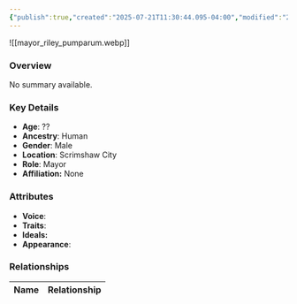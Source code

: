 ```yaml
---
{"publish":true,"created":"2025-07-21T11:30:44.095-04:00","modified":"2025-07-25T11:33:39.136-04:00","published":"2025-07-25T11:33:39.136-04:00","cssclasses":"","Age":"??","Ancestry":"Human","Gender":"Male","Location":["Scrimshaw City"],"Role":["Mayor"],"Affiliation":["None"],"Appearances":["[[-The High Rollers Campaign-]]"]}
---
```



![[mayor_riley_pumparum.webp]]

### Overview
No summary available.

### Key Details
- **Age**: ??
- **Ancestry**: Human
- **Gender**: Male
- **Location**: Scrimshaw City
- **Role**: Mayor
- **Affiliation:** None

### Attributes
- **Voice**: 
- **Traits**: 
- **Ideals:** 
- **Appearance**:

### Relationships

| Name  | Relationship |
| ----- | ------------ |
